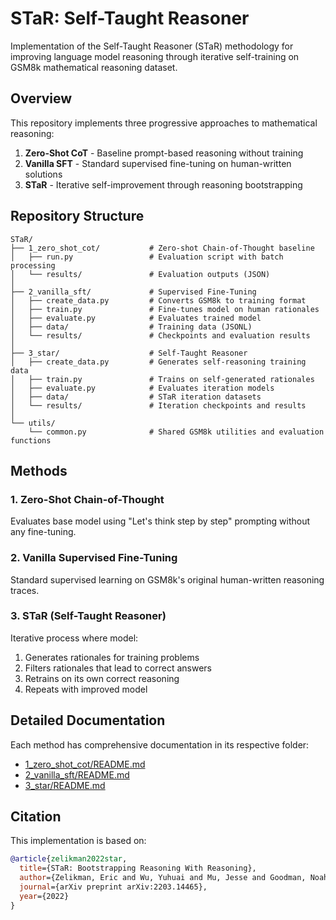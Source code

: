 # STaR: Self-Taught Reasoner

Implementation of the Self-Taught Reasoner (STaR) methodology for improving language model reasoning through iterative self-training on GSM8k mathematical reasoning dataset.

## Overview

This repository implements three progressive approaches to mathematical reasoning:

1. **Zero-Shot CoT** - Baseline prompt-based reasoning without training
2. **Vanilla SFT** - Standard supervised fine-tuning on human-written solutions
3. **STaR** - Iterative self-improvement through reasoning bootstrapping

## Repository Structure

```
STaR/
├── 1_zero_shot_cot/           # Zero-shot Chain-of-Thought baseline
│   ├── run.py                 # Evaluation script with batch processing
│   └── results/               # Evaluation outputs (JSON)
│
├── 2_vanilla_sft/             # Supervised Fine-Tuning
│   ├── create_data.py         # Converts GSM8k to training format
│   ├── train.py               # Fine-tunes model on human rationales
│   ├── evaluate.py            # Evaluates trained model
│   ├── data/                  # Training data (JSONL)
│   └── results/               # Checkpoints and evaluation results
│
├── 3_star/                    # Self-Taught Reasoner
│   ├── create_data.py         # Generates self-reasoning training data
│   ├── train.py               # Trains on self-generated rationales
│   ├── evaluate.py            # Evaluates iteration models
│   ├── data/                  # STaR iteration datasets
│   └── results/               # Iteration checkpoints and results
│
└── utils/
    └── common.py              # Shared GSM8k utilities and evaluation functions
```

## Methods

### 1. Zero-Shot Chain-of-Thought
Evaluates base model using "Let's think step by step" prompting without any fine-tuning.

### 2. Vanilla Supervised Fine-Tuning
Standard supervised learning on GSM8k's original human-written reasoning traces.

### 3. STaR (Self-Taught Reasoner)
Iterative process where model:
1. Generates rationales for training problems
2. Filters rationales that lead to correct answers
3. Retrains on its own correct reasoning
4. Repeats with improved model


## Detailed Documentation

Each method has comprehensive documentation in its respective folder:
- [1_zero_shot_cot/README.md](1_zero_shot_cot/README.md)
- [2_vanilla_sft/README.md](2_vanilla_sft/README.md)
- [3_star/README.md](3_star/README.md)

## Citation

This implementation is based on:

```bibtex
@article{zelikman2022star,
  title={STaR: Bootstrapping Reasoning With Reasoning},
  author={Zelikman, Eric and Wu, Yuhuai and Mu, Jesse and Goodman, Noah D},
  journal={arXiv preprint arXiv:2203.14465},
  year={2022}
}
```

